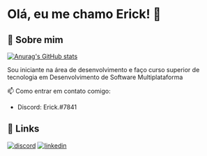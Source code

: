 
# Olá, eu me chamo Erick! 👋


## 🚀 Sobre mim

[![Anurag's GitHub stats](https://github-readme-stats.vercel.app/api?username=ericksantos12&count_private=true&hide_title=true&hide=issues,stars&theme=dark)](https://github.com/anuraghazra/github-readme-stats)

Sou iniciante na área de desenvolvimento e faço curso superior de tecnologia em Desenvolvimento de Software Multiplataforma

📫 Como entrar em contato comigo: 

- Discord: Erick.#7841
## 🔗 Links
[![discord](https://img.shields.io/badge/-Twitter-1DA1F2?style=for-the-badge&logo=twitter&logoColor=white)](https://twitter.com/ErickSantosS12)
[![linkedin](https://img.shields.io/badge/-Linkedin-0A66C2?style=for-the-badge&logo=linkedin&logoColor=white)](https://www.linkedin.com/in/ericksantos12/)
